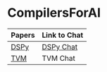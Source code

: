 # CompilersForAI

| Papers        | Link to Chat  |
| ------------- | ------------- |
| [DSPy](https://arxiv.org/pdf/2310.03714)           | [DSPy Chat]([url](https://chatgpt.com/share/68c1b486-d4c8-8003-bcdf-c49ed67beeb6))          |
| [TVM](https://arxiv.org/abs/1802.04799)         | TVM Chat          |
